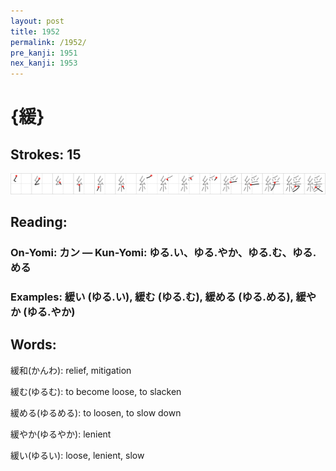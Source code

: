 ```yaml
---
layout: post
title: 1952
permalink: /1952/
pre_kanji: 1951
nex_kanji: 1953
---
```


# {緩}

## Strokes: 15

<div class="stroke"><img src="../images/E7B7A9.png" /></div>

## Reading:

### On-Yomi: カン &mdash; Kun-Yomi: ゆる.い、ゆる.やか、ゆる.む、ゆる.める

### Examples: 緩い (ゆる.い), 緩む (ゆる.む), 緩める (ゆる.める), 緩やか (ゆる.やか)

## Words:

緩和(かんわ): relief, mitigation

緩む(ゆるむ): to become loose, to slacken

緩める(ゆるめる): to loosen, to slow down

緩やか(ゆるやか): lenient

緩い(ゆるい): loose, lenient, slow
